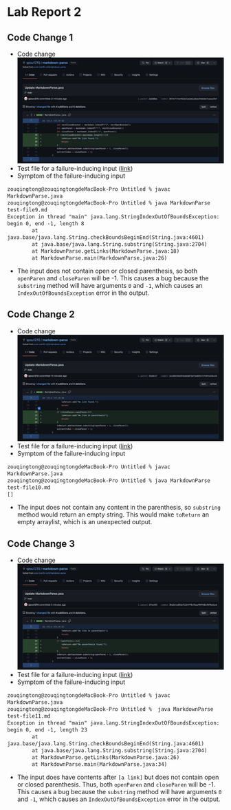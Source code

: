 # Lab Report 2
## Code Change 1
* Code change
![Change1](Change1.png)
* Test file for a failure-inducing input ([link](https://github.com/qzou1215/markdown-parse/blob/25a2c4e252ef1124775cfbaaf597681f0f5e2acd/test-file9.md))
* Symptom of the failure-inducing input
```
zouqingtong@zouqingtongdeMacBook-Pro Untitled % javac MarkdownParse.java
zouqingtong@zouqingtongdeMacBook-Pro Untitled % java MarkdownParse test-file9.md
Exception in thread "main" java.lang.StringIndexOutOfBoundsException: begin 0, end -1, length 8
        at java.base/java.lang.String.checkBoundsBeginEnd(String.java:4601)
        at java.base/java.lang.String.substring(String.java:2704)
        at MarkdownParse.getLinks(MarkdownParse.java:18)
        at MarkdownParse.main(MarkdownParse.java:26)
```
* The input does not contain open or closed parenthesis, so both `openParen` and `closeParen` will be -1. This causes a bug because the `substring` method will have arguments `0` and `-1`, which causes an `IndexOutOfBoundsException` error in the output.
## Code Change 2
* Code change
![Change2](Change2.png)
* Test file for a failure-inducing input ([link](https://github.com/qzou1215/markdown-parse/blob/25a2c4e252ef1124775cfbaaf597681f0f5e2acd/test-file10.md))
* Symptom of the failure-inducing input
```
zouqingtong@zouqingtongdeMacBook-Pro Untitled % javac MarkdownParse.java
zouqingtong@zouqingtongdeMacBook-Pro Untitled % java MarkdownParse test-file10.md
[]
```
* The input does not contain any content in the parenthesis, so `substring` method would return an empty string. This would make `toReturn` an empty arraylist, which is an unexpected output.
## Code Change 3
* Code change
![Change3](Change3.png)
* Test file for a failure-inducing input ([link](https://github.com/qzou1215/markdown-parse/blob/25a2c4e252ef1124775cfbaaf597681f0f5e2acd/test-file11.md))
* Symptom of the failure-inducing input
```
zouqingtong@zouqingtongdeMacBook-Pro Untitled % javac MarkdownParse.java
zouqingtong@zouqingtongdeMacBook-Pro Untitled %  java MarkdownParse test-file11.md
Exception in thread "main" java.lang.StringIndexOutOfBoundsException: begin 0, end -1, length 23
        at java.base/java.lang.String.checkBoundsBeginEnd(String.java:4601)
        at java.base/java.lang.String.substring(String.java:2704)
        at MarkdownParse.getLinks(MarkdownParse.java:26)
        at MarkdownParse.main(MarkdownParse.java:34)
```
* The input does have contents after `[a link]` but does not contain open or closed parenthesis. Thus, both `openParen` and `closeParen` will be -1. This causes a bug because the `substring` method will have arguments `0` and `-1`, which causes an `IndexOutOfBoundsException` error in the output.
